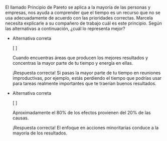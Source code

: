 El llamado Principio de Pareto se aplica a la mayoría de las personas y empresas, nos ayuda a comprender que el tiempo es un recurso que no se usa adecuadamente de acuerdo con las prioridades correctas. Marcela necesita explicarle a su compañero de trabajo cuál es este principio. Según las alternativas a continuación, ¿cuál lo representa mejor?

- Alternativa correta
    
    [ ] 
    
    Cuando encuentras áreas que producen los mejores resultados y concentras la mayor parte de tu tiempo y energía en ellas.
    
    ¡Respuesta correcta! Si pasas la mayor parte de tu tiempo en reuniones improductivas, por ejemplo, estás perdiendo el tiempo que podrías usar para tareas realmente importantes que te traerían buenos resultados.
    
- Alternativa correta
    
    [ ] 
    
    Aproximadamente el 80% de los efectos provienen del 20% de las causas.
    
    ¡Respuesta correcta! El enfoque en acciones minoritarias conduce a la mayoría de los resultados.